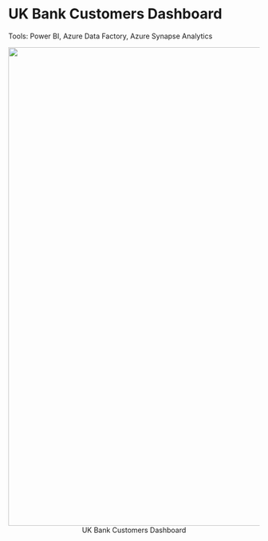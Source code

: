 # UK Bank Customers Dashboard

Tools: Power BI, Azure Data Factory, Azure Synapse Analytics

<p align="center">
    <img width="958" src="https://github.com/Fauziahfh/UK-Bank-Customers-Dashboard/assets/134364048/ad868f0a-bcf7-40f4-b3c3-0e94e7d72908"><br>
    UK Bank Customers Dashboard 
   </p>

